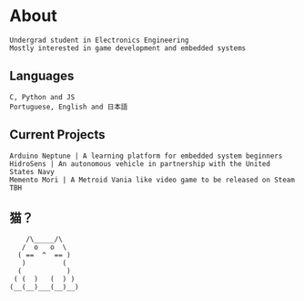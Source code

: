 # About
    Undergrad student in Electronics Engineering
    Mostly interested in game development and embedded systems

## Languages
	C, Python and JS
	Portuguese, English and 日本語
	
## Current Projects
	Arduino Neptune | A learning platform for embedded system beginners
	HidroSens | An autonomous vehicle in partnership with the United States Navy
	Memento Mori | A Metroid Vania like video game to be released on Steam TBH
## 猫？
	    /\_____/\
	   /  o   o  \
	  ( ==  ^  == )
	   )         (
	  (           )
	 ( (  )   (  ) )
	(__(__)___(__)__)
